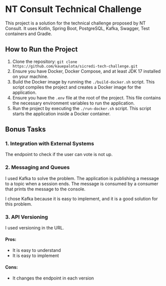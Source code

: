 # NT Consult Technical Challenge

This project is a solution for the technical challenge proposed by NT Consult. It uses Kotlin, Spring Boot, PostgreSQL, Kafka, Swagger, Test containers and Gradle.

## How to Run the Project

1. Clone the repository: `git clone https://github.com/kauepalota/sicredi-tech-challenge.git`
2. Ensure you have Docker, Docker Compose, and at least JDK 17 installed on your machine.
3. Build the Docker image by running the `./build-docker.sh` script. This script compiles the project and creates a Docker image for the application.
4. Ensure you have the `.env` file at the root of the project. This file contains the necessary environment variables to run the application.
5. Run the project by executing the `./run-docker.sh` script. This script starts the application inside a Docker container.

## Bonus Tasks

### 1. Integration with External Systems

The endpoint to check if the user can vote is not up.

### 2. Messaging and Queues

I used Kafka to solve the problem. 
The application is publishing a message to a topic when a session ends. 
The message is consumed by a consumer that prints the message to the console.

I chose Kafka because it is easy to implement, and it is a good solution for this problem.

### 3. API Versioning

I used versioning in the URL.

#### Pros:
- It is easy to understand
- It is easy to implement

#### Cons:
- It changes the endpoint in each version
